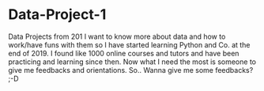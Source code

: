 # Data-Project-1
Data Projects from 201
I want to know more about data and how to work/have funs with them so I have started learning Python and Co. at the end of 2019. I found like 1000 online courses and tutors and have been practicing and learning since then. Now what I need the most is someone to give me feedbacks and orientations. So..
Wanna give me some feedbacks? ;-D 
